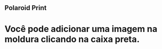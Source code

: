 ## Polaroid Print

# Você pode adicionar uma imagem na moldura clicando na caixa preta.
<img href='./images/adicionar.gif'/>